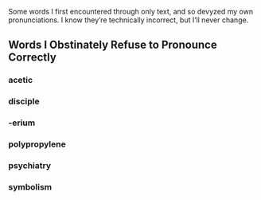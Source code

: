 Some words I first encountered through only text, and so devyzed my own pronunciations. I know they’re technically incorrect, but I’ll never change.


## Words I Obstinately Refuse to Pronounce Correctly

### acetic

### disciple

### -erium

### polypropylene

### psychiatry

### symbolism
